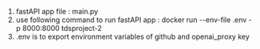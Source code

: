 1) fastAPI app file : main.py
2) use following command to run fastAPI app : 
 docker run --env-file .env -p 8000:8000 tdsproject-2
3) .env is to export environment variables of github and openai_proxy key 
